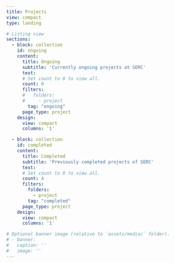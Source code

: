 ```yaml
---
title: Projects
view: compact
type: landing

# Listing view
sections:
  - block: collection
    id: ongoing
    content:
      title: Ongoing
      subtitle: 'Currently ongoing projects at SERC'
      text: 
      # Set count to 0 to view all.
      count: 0
      filters:
      #   folders:
      #     - project
        tag: "ongoing"
      page_type: project
    design:
      view: compact
      columns: '1'

  - block: collection
    id: completed
    content:
      title: Completed
      subtitle: 'Previously completed projects of SERC'
      text: 
      # Set count to 0 to view all.
      count: 4
      filters:
        folders:
          - project
        tag: "completed"
      page_type: project
    design:
      view: compact
      columns: '1'

# Optional banner image (relative to `assets/media/` folder).
# - banner:
#   caption: ''
#   image: ''
---
```

